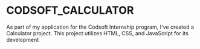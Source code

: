 # CODSOFT_CALCULATOR
As part of my application for the Codsoft Internship program, I've created a Calculator project. This project utilizes HTML, CSS, and JavaScript for its development
